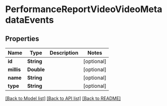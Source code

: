 # PerformanceReportVideoVideoMetadataEvents

## Properties
Name | Type | Description | Notes
------------ | ------------- | ------------- | -------------
**id** | **String** |  | [optional] 
**millis** | **Double** |  | [optional] 
**name** | **String** |  | [optional] 
**type** | **String** |  | [optional] 

[[Back to Model list]](../README.md#documentation-for-models) [[Back to API list]](../README.md#documentation-for-api-endpoints) [[Back to README]](../README.md)


